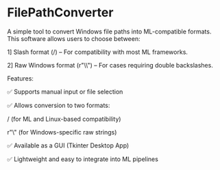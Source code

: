 # FilePathConverter

A simple tool to convert Windows file paths into ML-compatible formats. This software allows users to choose between:


1] Slash format (/) – For compatibility with most ML frameworks.


2] Raw Windows format (r"\\\\") – For cases requiring double backslashes.

Features:


✅ Supports manual input or file selection


✅ Allows conversion to two formats:

/ (for ML and Linux-based compatibility)

r"\\" (for Windows-specific raw strings)


✅ Available as a GUI (Tkinter Desktop App)

✅ Lightweight and easy to integrate into ML pipelines
